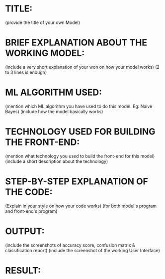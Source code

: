 # TITLE:
(provide the title of your own Model)

# BRIEF EXPLANATION ABOUT THE WORKING MODEL:
(include a very short explanation of your won on how your model works)
(2 to 3 lines is enough)

# ML ALGORITHM USED:
(mention which ML algorithm you have used to do this model. Eg: Naive Bayes)
(include how the model basically works)

# TECHNOLOGY USED FOR BUILDING THE FRONT-END:
(mention what technology you used to build the front-end for this model)
(include a short description about the technology)

# STEP-BY-STEP EXPLANATION OF THE CODE:
(Explain in your style on how your code works)
(for both model's program and front-end's program)

# OUTPUT:

(include the screenshots of accuracy score, confusion matrix & classification report)
(include the screenshot of the working User Interface)

# RESULT:
